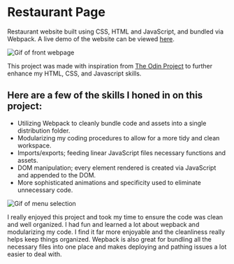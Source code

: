 # Restaurant Page

Restaurant website built using CSS, HTML and JavaScript, and bundled via Webpack.
A live demo of the website can be viewed [here](https://bryantmeskill.github.io/RestaurantPage/).

![Gif of front webpage](https://github.com/BryantMeskill/RestaurantPage/blob/main/src/assets/gif/frontpage.gif)

This project was made with inspiration from [The Odin Project](https://www.theodinproject.com/) to further enhance my HTML, CSS, and Javascript skills.

## Here are a few of the skills I honed in on this project: ##
* Utilizing Webpack to cleanly bundle code and assets into a single distribution folder.
* Modularizing my coding procedures to allow for a more tidy and clean workspace.
* Imports/exports; feeding linear JavaScript files necessary functions and assets. 
* DOM manipulation; every element rendered is created via JavaScript and appended to the DOM.
* More sophisticated animations and specificity used to eliminate unnecessary code.

![Gif of menu selection](https://github.com/BryantMeskill/RestaurantPage/blob/main/src/assets/gif/menuselection.gif)


I really enjoyed this project and took my time to ensure the code was clean and well organized. I had fun and learned a lot about wepback and modularizing my code. I find it far more enjoyable and the cleanliness really helps keep things organized. Wepback is also great for bundling all the necessary files into one place and makes deploying and pathing issues a lot easier to deal with.
